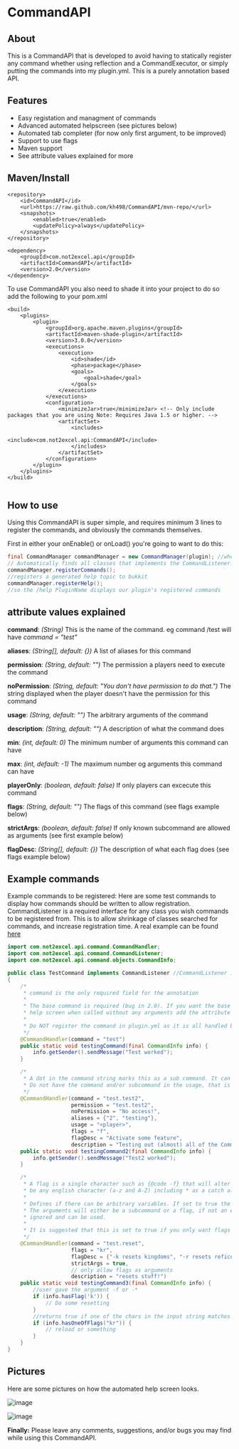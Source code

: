 CommandAPI 
==========
## About
This is a CommandAPI that is developed to avoid having to statically register any command whether using reflection and a CommandExecutor, or simply putting the commands into my plugin.yml. This is a purely annotation based API.

## Features
* Easy registation and managment of commands
* Advanced automated helpscreen (see pictures below)
* Automated tab completer (for now only first argument, to be improved)
* Support to use flags
* Maven support
* See attribute values explained for more

## Maven/Install

```
<repository>
    <id>CommandAPI</id>
    <url>https://raw.github.com/kh498/CommandAPI/mvn-repo/</url>
    <snapshots>
        <enabled>true</enabled>
        <updatePolicy>always</updatePolicy>
    </snapshots>
</repository>
```

```
<dependency>
    <groupId>com.not2excel.api</groupId>
    <artifactId>CommandAPI</artifactId>
    <version>2.0</version>
</dependency>
```

To use CommandAPI you also need to shade it into your project to do so add the following to your pom.xml 

```
<build>
    <plugins>
        <plugin>
            <groupId>org.apache.maven.plugins</groupId>
            <artifactId>maven-shade-plugin</artifactId>
            <version>3.0.0</version>
            <executions>
                <execution>
                    <id>shade</id>
                    <phase>package</phase>
                    <goals>
                        <goal>shade</goal>
                    </goals>
                </execution>
            </executions>
            <configuration>
                <minimizeJar>true</minimizeJar> <!-- Only include packages that you are using Note: Requires Java 1.5 or higher. -->
                <artifactSet>
                    <includes>
                        <include>com.not2excel.api:CommandAPI</include>
                    </includes>
                </artifactSet>
            </configuration>
        </plugin>
    </plugins>
</build>
            
```


## How to use
Using this CommandAPI is super simple, and requires minimum 3 lines to register the commands, and obviously the commands themselves.

First in either your onEnable() or onLoad() you're going to want to do this:
```java
final CommandManager commandManager = new CommandManager(plugin); //where plugin is a plugin instance
// Automatically finds all classes that implements the CommandListener.class and registers their commands
commandManager.registerCommands();
//registers a generated help topic to bukkit
commandManager.registerHelp();
//so the /help PluginName displays our plugin's registered commands
```

## attribute values explained

__command__: _(String)_ This is the name of the command. eg command /test will have _command = "test"_

__aliases__: _(String[], default: {})_ A list of aliases for this command

__permission__: _(String, default: "")_ The permission a players need to execute the command

__noPermission__: _(String, default: "You don't have permission to do that.")_ The string displayed when the player doesn't have the permission for this command

__usage__: _(String, default: "")_ The arbitrary arguments of the command

__description__: _(String, default: "")_ A description of what the command does

__min__: _(int, default: 0)_ The minimum number of arguments this command can have

__max__: _(int, default: -1)_ The maximum number og arguments this command can have

__playerOnly__: _(boolean, default: false)_ If only players can excecute this command

__flags__: _(String, default: "")_ The flags of this command (see flags example below)

__strictArgs__: _(boolean, default: false)_ If only known subcommand are allowed as arguments (see first example below)

__flagDesc__: _(String[], default: {})_ The description of what each flag does (see flags example below)


## Example commands
Example commands to be registered: Here are some test commands to display how commands should be written to allow registration.  CommandListener is a required interface for any class you wish commands to be registered from.  This is to allow shrinkage of classes searched for commands, and increase registration time.
A real example can be found [here](https://gist.github.com/kh498/45af9f07ec6884c259a84687c788786a)
```java
import com.not2excel.api.command.CommandHandler;
import com.not2excel.api.command.CommandListener;
import com.not2excel.api.command.objects.CommandInfo;

public class TestCommand implements CommandListener //CommandListener is required
{
    /*
     * command is the only required field for the annotation
     *
     * The base command is required (bug in 2.0). If you want the base command to display the
     * help screen when called without any arguments add the attribute values "strictArgs = true" and "max = 0"
     *
     * Do NOT register the command in plugin.yml as it is all handled by this API!
     */
    @CommandHandler(command = "test")
    public static void testingCommand(final CommandInfo info) {
        info.getSender().sendMessage("Test worked");
    }

    /*
     * A dot in the command string marks this as a sub command. It can go infinitely deep.
     * Do not have the command and/or subcommand in the usage, that is built in.
     */
    @CommandHandler(command = "test.test2",
                    permission = "test.test2",
                    noPermission = "No access!",
                    aliases = {"2", "testing"},
                    usage = "<player>",
                    flags = "f",
                    flagDesc = "Activate some feature",
                    description = "Testing out (almost) all of the CommandHandler's attribute values")
    public static void testingCommand2(final CommandInfo info) {
        info.getSender().sendMessage("Test2 worked");
    }

    /*
     * A flag is a single character such as {@code -f} that will alter the behaviour of the command. flags can only
     * be any english character (a-z and A-Z) including * as a catch all.
     *
     * Defines if there can be arbitrary variables. If set to true the command cannot have any unknown variables.
     * The arguments will either be a subcommand or a flag, if not an error is thrown. This means that flags are
     * ignored and can be used.
     *
     * It is suggested that this is set to true if you only want flags as arguments.
     */
    @CommandHandler(command = "test.reset",
                    flags = "kr",
                    flagDesc = {"-k resets kingdoms", "-r resets reficules"},
                    strictArgs = true,
                    // only allow flags as arguments
                    description = "resets stuff!")
    public static void testingCommand3(final CommandInfo info) {
        //user gave the argument -f or -*
        if (info.hasFlag('k')) {
            // Do some resetting
        }
        //returns true if one of the chars in the input string matches one of the flags the user gave
        if (info.hasOneOfFlags("kr")) {
            // reload or something
        }
    }
}
```

## Pictures
Here are some pictures on how the automated help screen looks.

![image](https://user-images.githubusercontent.com/1556738/28045587-4b32c6e8-65de-11e7-8d2d-d215e0c63a5a.png)

![image](https://user-images.githubusercontent.com/1556738/28045615-77fb168a-65de-11e7-9117-2422ebb644ed.png)


__Finally:__ Please leave any comments, suggestions, and/or bugs you may find while using this CommandAPI.
